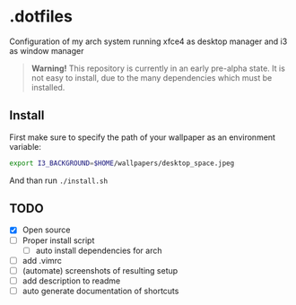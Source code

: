 # .dotfiles

Configuration of my arch system running xfce4 as desktop manager and i3 as window manager 

> __Warning!__ This repository is currently in an early pre-alpha state. It is not easy to install, due to the many dependencies which must be installed.

## Install

First make sure to specify the path of your wallpaper as an environment variable:

```bash
export I3_BACKGROUND=$HOME/wallpapers/desktop_space.jpeg
```

And than run `./install.sh`

## TODO

- [x] Open source
- [ ] Proper install script
    - [ ] auto install dependencies for arch
- [ ] add .vimrc
- [ ] (automate) screenshots of resulting setup
- [ ] add description to readme
- [ ] auto generate documentation of shortcuts
